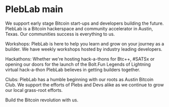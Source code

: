 # PlebLab main

We support early stage Bitcoin start-ups and developers building the future.
PlebLab is a Bitcoin hackerspace and community accelerator in Austin, Texas. Our communities success is everything to us.

Workshops: 
PlebLab is here to help you learn and grow on your journey as a builder. We have weekly workshops hosted by industry leading developers.

Hackathons:
Whether we're hosting hack-a-thons for Btc++, #SATSx or opening our doors for the launch of the Bolt.Fun Legends of Lightning virtual hack-a-thon PlebLab believes in getting builders together.

Clubs:
PlebLab has a humble beginning with our roots as Austin Bitcoin Club. We support the efforts of Plebs and Devs alike as we continue to grow our local grass-root efforts.

Build the Bitcoin revolution with us.
